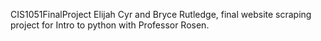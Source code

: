CIS1051FinalProject
Elijah Cyr and Bryce Rutledge, final website scraping project for Intro to python with Professor Rosen.
